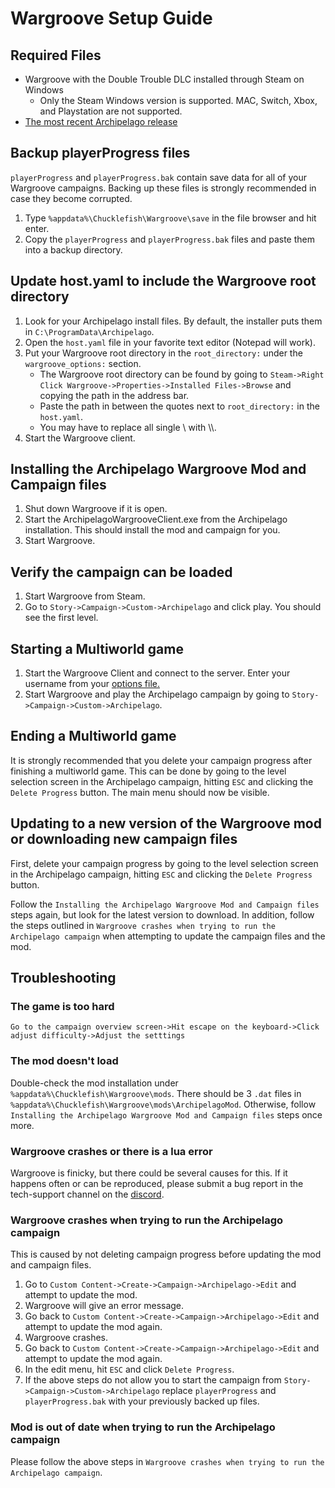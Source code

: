 # Wargroove Setup Guide

## Required Files

- Wargroove with the Double Trouble DLC installed through Steam on Windows
  - Only the Steam Windows version is supported. MAC, Switch, Xbox, and Playstation are not supported.
- [The most recent Archipelago release](https://github.com/ArchipelagoMW/Archipelago/releases)

## Backup playerProgress files
`playerProgress` and `playerProgress.bak` contain save data for all of your Wargroove campaigns. Backing up these files
is strongly recommended in case they become corrupted.
1. Type `%appdata%\Chucklefish\Wargroove\save` in the file browser and hit enter.
2. Copy the `playerProgress` and `playerProgress.bak` files and paste them into a backup directory.

## Update host.yaml to include the Wargroove root directory

1. Look for your Archipelago install files. By default, the installer puts them in `C:\ProgramData\Archipelago`.
2. Open the `host.yaml` file in your favorite text editor (Notepad will work).
3. Put your Wargroove root directory in the `root_directory:` under the `wargroove_options:` section.
   - The Wargroove root directory can be found by going to 
   `Steam->Right Click Wargroove->Properties->Installed Files->Browse` and copying the path in the address bar.
   - Paste the path in between the quotes next to `root_directory:` in the `host.yaml`.
   - You may have to replace all single \\ with \\\\.
4. Start the Wargroove client.

## Installing the Archipelago Wargroove Mod and Campaign files

1. Shut down Wargroove if it is open.
2. Start the ArchipelagoWargrooveClient.exe from the Archipelago installation. 
This should install the mod and campaign for you.
3. Start Wargroove.

## Verify the campaign can be loaded

1. Start Wargroove from Steam.
2. Go to `Story->Campaign->Custom->Archipelago` and click play. You should see the first level.

## Starting a Multiworld game

1. Start the Wargroove Client and connect to the server. Enter your username from your 
[options file.](/games/Wargroove/player-options)
2. Start Wargroove and play the Archipelago campaign by going to `Story->Campaign->Custom->Archipelago`.

## Ending a Multiworld game
It is strongly recommended that you delete your campaign progress after finishing a multiworld game.
This can be done by going to the level selection screen in the Archipelago campaign, hitting `ESC` and clicking the 
`Delete Progress` button. The main menu should now be visible.

## Updating to a new version of the Wargroove mod or downloading new campaign files
First, delete your campaign progress by going to the level selection screen in the Archipelago campaign, 
hitting `ESC` and clicking the `Delete Progress` button.

Follow the `Installing the Archipelago Wargroove Mod and Campaign files` steps again, but look for the latest version
 to download. In addition, follow the steps outlined in `Wargroove crashes when trying to run the Archipelago campaign`
when attempting to update the campaign files and the mod.

## Troubleshooting

### The game is too hard
`Go to the campaign overview screen->Hit escape on the keyboard->Click adjust difficulty->Adjust the setttings`

### The mod doesn't load
Double-check the mod installation under `%appdata%\Chucklefish\Wargroove\mods`. There should be 3 `.dat` files in 
`%appdata%\Chucklefish\Wargroove\mods\ArchipelagoMod`. Otherwise, follow 
`Installing the Archipelago Wargroove Mod and Campaign files` steps once more.

### Wargroove crashes or there is a lua error
Wargroove is finicky, but there could be several causes for this. If it happens often or can be reproduced, 
please submit a bug report in the tech-support channel on the [discord](https://discord.gg/archipelago).

### Wargroove crashes when trying to run the Archipelago campaign
This is caused by not deleting campaign progress before updating the mod and campaign files.
1. Go to `Custom Content->Create->Campaign->Archipelago->Edit` and attempt to update the mod.
2. Wargroove will give an error message.
3. Go back to `Custom Content->Create->Campaign->Archipelago->Edit` and attempt to update the mod again.
4. Wargroove crashes.
5. Go back to `Custom Content->Create->Campaign->Archipelago->Edit` and attempt to update the mod again.
6. In the edit menu, hit `ESC` and click `Delete Progress`.
7. If the above steps do not allow you to start the campaign from `Story->Campaign->Custom->Archipelago` replace 
`playerProgress` and `playerProgress.bak` with your previously backed up files.

### Mod is out of date when trying to run the Archipelago campaign
Please follow the above steps in `Wargroove crashes when trying to run the Archipelago campaign`.